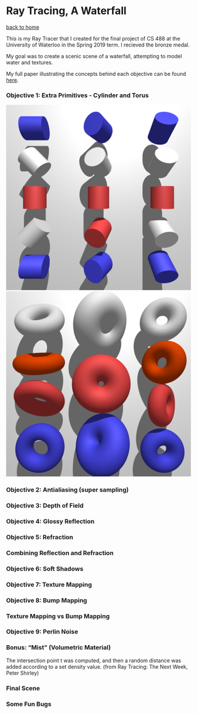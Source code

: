 # Ray Tracing, A Waterfall

[back to home](/index.md)

This is my Ray Tracer that I created for the final project of CS 488 at the University of Waterloo in the Spring 2019 term. I recieved the bronze medal. 

My goal was to create a scenic scene of a waterfall, attempting to model water and textures.

My full paper illustrating the concepts behind each objective can be found [here](waterfall-images/finalpaper.pdf).

### Objective 1: Extra Primitives - Cylinder and Torus
![extra prims](waterfall-images/objective-cylinder.png)
![extra prims](waterfall-images/objective-torus.png)

### Objective 2: Antialiasing (super sampling)

### Objective 3: Depth of Field

### Objective 4: Glossy Reflection

### Objective 5: Refraction

### Combining Reflection and Refraction

### Objective 6: Soft Shadows

### Objective 7: Texture Mapping

### Objective 8: Bump Mapping

### Texture Mapping vs Bump Mapping

### Objective 9: Perlin Noise

### Bonus: “Mist” (Volumetric Material)

The intersection point t was computed, and then a random distance was added according to a set density value. (from Ray Tracing: The Next Week, Peter Shirley)

### Final Scene

### Some Fun Bugs

